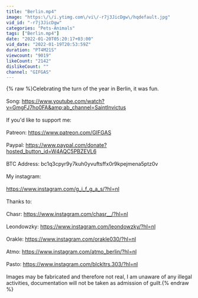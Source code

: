 ```yaml
---
title: "Berlin.mp4"
image: "https:\/\/i.ytimg.com\/vi\/-r7j3JicDgw\/hqdefault.jpg"
vid_id: "-r7j3JicDgw"
categories: "Pets-Animals"
tags: ["Berlin.mp4"]
date: "2022-01-20T05:20:17+03:00"
vid_date: "2022-01-19T20:53:59Z"
duration: "PT4M21S"
viewcount: "9019"
likeCount: "2142"
dislikeCount: ""
channel: "GIFGAS"
---
```

{% raw %}Celebrating the turn of the year in Berlin, it was fun.<br /><br />Song: <a rel="nofollow" target="blank" href="https://www.youtube.com/watch?v=GmgFJ7ho0FA&amp;ab_channel=SaintInvictus">https://www.youtube.com/watch?v=GmgFJ7ho0FA&amp;ab_channel=SaintInvictus</a><br /><br />If you'd like to support me: <br /><br />Patreon: <a rel="nofollow" target="blank" href="https://www.patreon.com/GIFGAS">https://www.patreon.com/GIFGAS</a><br /><br />Paypal: <a rel="nofollow" target="blank" href="https://www.paypal.com/donate?hosted_button_id=W4AQC5PBZEVL6">https://www.paypal.com/donate?hosted_button_id=W4AQC5PBZEVL6</a><br /><br />BTC Address: bc1q3cpyr9y7kuh0yvuftsffx0r9kpejmena5ptz0v<br /><br />My instagram:<br /><br /><a rel="nofollow" target="blank" href="https://www.instagram.com/g_i_f_g_a_s/?hl=nl">https://www.instagram.com/g_i_f_g_a_s/?hl=nl</a><br /><br />Thanks to:<br /><br />Chasr: <a rel="nofollow" target="blank" href="https://www.instagram.com/chasr__/?hl=nl">https://www.instagram.com/chasr__/?hl=nl</a><br /><br />Leondowzky: <a rel="nofollow" target="blank" href="https://www.instagram.com/leondowzky/?hl=nl">https://www.instagram.com/leondowzky/?hl=nl</a><br /><br />Orakle: <a rel="nofollow" target="blank" href="https://www.instagram.com/orakle030/?hl=nl">https://www.instagram.com/orakle030/?hl=nl</a><br /><br />Atmo: <a rel="nofollow" target="blank" href="https://www.instagram.com/atmo_berlin/?hl=nl">https://www.instagram.com/atmo_berlin/?hl=nl</a> <br /><br />Pasto: <a rel="nofollow" target="blank" href="https://www.instagram.com/blckltrs.303/?hl=nl">https://www.instagram.com/blckltrs.303/?hl=nl</a><br /><br />Images may be fabricated and therefore not real, I am unaware of any illegal activities, documentation will not be taken as admission of guilt.{% endraw %}
